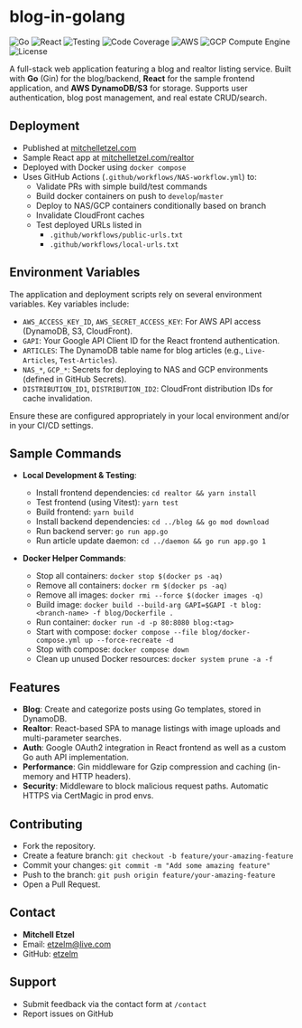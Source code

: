 # blog-in-golang

![Go](https://img.shields.io/badge/Go-1.24+-00ADD8.svg?style=flat&logo=go)
![React](https://img.shields.io/badge/React-19.1+-61DAFB.svg?style=flat&logo=react)
![Testing](https://img.shields.io/badge/Testing-Vitest-green.svg?style=flat&logo=vitest)
![Code Coverage](https://img.shields.io/badge/Code%20Coverage-%3E90%25-green.svg?style=flat&logo=vitest)
![AWS](https://img.shields.io/badge/AWS-ACM%20%7C%20CloudFront%20%7C%20DynamoDB%20%7C%20Route53%20%7C%20S3-FF9900.svg?style=flat&logo=amazonaws)
![GCP Compute Engine](https://img.shields.io/badge/GCP-Compute%20Engine-4285F4.svg?style=flat&logo=google-cloud)
![License](https://img.shields.io/badge/License-MIT-blue.svg)

A full-stack web application featuring a blog and realtor listing service. Built with **Go** (Gin) for the blog/backend, **React** for the sample frontend application, and **AWS DynamoDB/S3** for storage. Supports user authentication, blog post management, and real estate CRUD/search.

## Deployment

- Published at [mitchelletzel.com](https://mitchelletzel.com)
- Sample React app at [mitchelletzel.com/realtor](https://mitchelletzel.com/realtor)
- Deployed with Docker using `docker compose`
- Uses GitHub Actions (`.github/workflows/NAS-workflow.yml`) to:
  - Validate PRs with simple build/test commands
  - Build docker containers on push to `develop`/`master`
  - Deploy to NAS/GCP containers conditionally based on branch
  - Invalidate CloudFront caches
  - Test deployed URLs listed in 
    - `.github/workflows/public-urls.txt`
    - `.github/workflows/local-urls.txt`

## Environment Variables

The application and deployment scripts rely on several environment variables. Key variables include:

- `AWS_ACCESS_KEY_ID`, `AWS_SECRET_ACCESS_KEY`: For AWS API access (DynamoDB, S3, CloudFront).
- `GAPI`: Your Google API Client ID for the React frontend authentication.
- `ARTICLES`: The DynamoDB table name for blog articles (e.g., `Live-Articles`, `Test-Articles`).
- `NAS_*`, `GCP_*`: Secrets for deploying to NAS and GCP environments (defined in GitHub Secrets).
- `DISTRIBUTION_ID1`, `DISTRIBUTION_ID2`: CloudFront distribution IDs for cache invalidation.

Ensure these are configured appropriately in your local environment and/or in your CI/CD settings.

## Sample Commands

- **Local Development & Testing**:
  - Install frontend dependencies: `cd realtor && yarn install`
  - Test frontend (using Vitest): `yarn test`
  - Build frontend: `yarn build`
  - Install backend dependencies: `cd ../blog && go mod download`
  - Run backend server: `go run app.go` 
  - Run article update daemon: `cd ../daemon && go run app.go 1`

- **Docker Helper Commands**:
  - Stop all containers: `docker stop $(docker ps -aq)`
  - Remove all containers: `docker rm $(docker ps -aq)`
  - Remove all images: `docker rmi --force $(docker images -q)`
  - Build image: `docker build --build-arg GAPI=$GAPI -t blog:<branch-name> -f blog/Dockerfile .`
  - Run container: `docker run -d -p 80:8080 blog:<tag>` 
  - Start with compose: `docker compose --file blog/docker-compose.yml up --force-recreate -d`
  - Stop with compose: `docker compose down`
  - Clean up unused Docker resources: `docker system prune -a -f`

## Features

- **Blog**: Create and categorize posts using Go templates, stored in DynamoDB.
- **Realtor**: React-based SPA to manage listings with image uploads and multi-parameter searches.
- **Auth**: Google OAuth2 integration in React frontend as well as a custom Go auth API implementation.
- **Performance**: Gin middleware for Gzip compression and caching (in-memory and HTTP headers).
- **Security**: Middleware to block malicious request paths. Automatic HTTPS via CertMagic in prod envs.

## Contributing

- Fork the repository.
- Create a feature branch: `git checkout -b feature/your-amazing-feature`
- Commit your changes: `git commit -m "Add some amazing feature"`
- Push to the branch: `git push origin feature/your-amazing-feature`
- Open a Pull Request.

## Contact

- **Mitchell Etzel**
- Email: [etzelm@live.com](mailto:etzelm@live.com)
- GitHub: [etzelm](https://github.com/etzelm)

## Support

- Submit feedback via the contact form at `/contact`
- Report issues on GitHub
